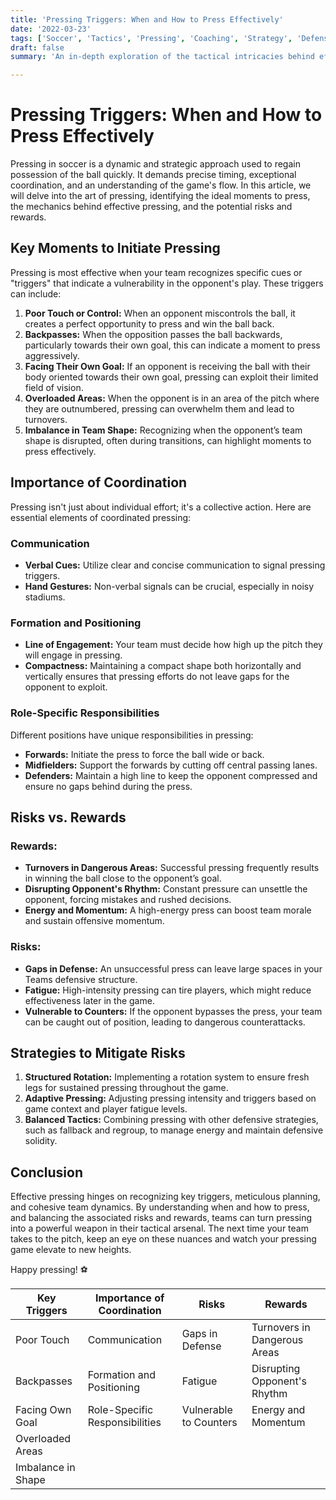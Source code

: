 ```yaml
---
title: 'Pressing Triggers: When and How to Press Effectively'
date: '2022-03-23'
tags: ['Soccer', 'Tactics', 'Pressing', 'Coaching', 'Strategy', 'Defense', 'Teamwork', 'Player Development', 'Professional']
draft: false
summary: 'An in-depth exploration of the tactical intricacies behind effective pressing in soccer, focusing on recognizing key triggers, optimizing coordination among team members, and balancing the risks and rewards.'

---
```


# Pressing Triggers: When and How to Press Effectively

Pressing in soccer is a dynamic and strategic approach used to regain possession of the ball quickly. It demands precise timing, exceptional coordination, and an understanding of the game's flow. In this article, we will delve into the art of pressing, identifying the ideal moments to press, the mechanics behind effective pressing, and the potential risks and rewards.

## Key Moments to Initiate Pressing

Pressing is most effective when your team recognizes specific cues or "triggers" that indicate a vulnerability in the opponent's play. These triggers can include:

1. **Poor Touch or Control:** When an opponent miscontrols the ball, it creates a perfect opportunity to press and win the ball back.
2. **Backpasses:** When the opposition passes the ball backwards, particularly towards their own goal, this can indicate a moment to press aggressively.
3. **Facing Their Own Goal:** If an opponent is receiving the ball with their body oriented towards their own goal, pressing can exploit their limited field of vision.
4. **Overloaded Areas:** When the opponent is in an area of the pitch where they are outnumbered, pressing can overwhelm them and lead to turnovers.
5. **Imbalance in Team Shape:** Recognizing when the opponent’s team shape is disrupted, often during transitions, can highlight moments to press effectively.

## Importance of Coordination

Pressing isn't just about individual effort; it's a collective action. Here are essential elements of coordinated pressing:

### Communication
- **Verbal Cues:** Utilize clear and concise communication to signal pressing triggers.
- **Hand Gestures:** Non-verbal signals can be crucial, especially in noisy stadiums.

### Formation and Positioning
- **Line of Engagement:** Your team must decide how high up the pitch they will engage in pressing.
- **Compactness:** Maintaining a compact shape both horizontally and vertically ensures that pressing efforts do not leave gaps for the opponent to exploit.

### Role-Specific Responsibilities
Different positions have unique responsibilities in pressing:
- **Forwards:** Initiate the press to force the ball wide or back.
- **Midfielders:** Support the forwards by cutting off central passing lanes.
- **Defenders:** Maintain a high line to keep the opponent compressed and ensure no gaps behind during the press.

## Risks vs. Rewards

### **Rewards:**
- **Turnovers in Dangerous Areas:** Successful pressing frequently results in winning the ball close to the opponent’s goal.
- **Disrupting Opponent's Rhythm:** Constant pressure can unsettle the opponent, forcing mistakes and rushed decisions.
- **Energy and Momentum:** A high-energy press can boost team morale and sustain offensive momentum.

### **Risks:**
- **Gaps in Defense:** An unsuccessful press can leave large spaces in your Teams defensive structure.
- **Fatigue:** High-intensity pressing can tire players, which might reduce effectiveness later in the game.
- **Vulnerable to Counters:** If the opponent bypasses the press, your team can be caught out of position, leading to dangerous counterattacks.

## Strategies to Mitigate Risks

1. **Structured Rotation:** Implementing a rotation system to ensure fresh legs for sustained pressing throughout the game.
2. **Adaptive Pressing:** Adjusting pressing intensity and triggers based on game context and player fatigue levels.
3. **Balanced Tactics:** Combining pressing with other defensive strategies, such as fallback and regroup, to manage energy and maintain defensive solidity.

## Conclusion

Effective pressing hinges on recognizing key triggers, meticulous planning, and cohesive team dynamics. By understanding when and how to press, and balancing the associated risks and rewards, teams can turn pressing into a powerful weapon in their tactical arsenal. The next time your team takes to the pitch, keep an eye on these nuances and watch your pressing game elevate to new heights.

Happy pressing! ⚽

| Key Triggers       | Importance of Coordination | Risks                   | Rewards                         |
|--------------------|----------------------------|-------------------------|---------------------------------|
| Poor Touch         | Communication              | Gaps in Defense         | Turnovers in Dangerous Areas    |
| Backpasses         | Formation and Positioning  | Fatigue                 | Disrupting Opponent's Rhythm    |
| Facing Own Goal    | Role-Specific Responsibilities| Vulnerable to Counters | Energy and Momentum            |
| Overloaded Areas   |                            |                         |                                 |
| Imbalance in Shape |                            |                         |                                 |